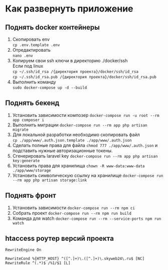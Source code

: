 # Как развернуть приложение
## Поднять docker контейнеры
1. Скопировать env <br>```cp .env.template .env```
2. Отредактировать <br>```nano .env```
3. Копируем свои ssh ключи в директорию ./docker/ssh <br>
   Если под linux<br>
   ```cp ~/.ssh/id_rsa /{директория проекта}/docker/ssh/id_rsa```<br>
   ```cp ~/.ssh/id_rsa.pub /{директория проекта}/docker/ssh/id_rsa.pub```
4. Выполнить команду <br>```sudo docker-compose up -d --build```

## Поднять бекенд
1. Установить зависимости композер ```docker-compose run -u root --rm app composer i```
2. Выполнить миграции ```docker-compose run --rm app php artisan migrate```
3. Для локальной разработки необходимо скопировать файл <br>
   ```cp ./app/www/.auth.json.template ./app/www/.auth.json```<br>
4. Сделать полные права для файла ```chmod 777 ./app/www/.auth.json```
   и подставить нужные авторизационные токены.
5. Сгенерировать laravel key ```docker-compose run --rm app php artisan key:generate```
6. Установить права для хранилища ```chown -R www-data:www-data ./app/www/storage```
7. Установить символическую ссылку на хранилище ```docker-compose run --rm app php artisan storage:link```

## Поднять фронт
1. Установить зависимости ```docker-compose run --rm npm ci```
2. Собрать проект ```docker-compose run --rm npm run build```
3. Команда для watch ```docker-compose run --rm --service-ports npm run watch```


## htaccess роутер версий проекта
```
RewriteEngine On

RewriteCond %{HTTP_HOST} ^([^.]+)\.([^.]+)\.skyweb24\.ru$ [NC]
RewriteRule ^(.*)$ /%1/$1 [L]
```
